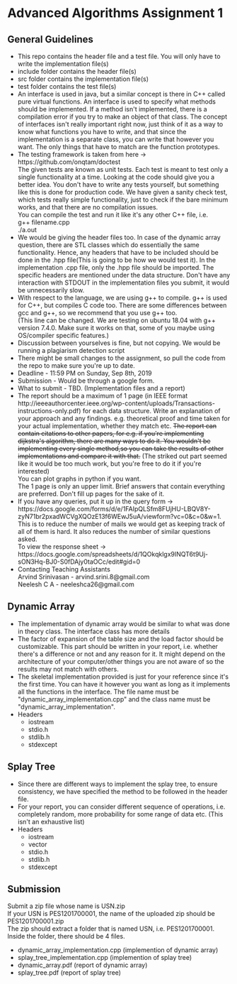 <h1> Advanced Algorithms Assignment 1</h1>
<h2>General Guidelines</h2>
<ul>
    <li>This repo contains the header file and a test file. You will only have to write the implementation file(s)</li> 
    <li>include folder contains the header file(s)</li>
    <li>src folder contains the implementation file(s)</li>
    <li>test folder contains the test file(s)</li>
    <li>An interface is used in java, but a similar concept is there in C++ called pure virtual functions. An interface is used to specify what methods should be implemented. If a method isn't implemented, there is a compilation error if you try to make an object of that class. The concept of interfaces isn't really important right now, just think of it as a way to know what functions you have to write, and that since the implementation is a separate class, you can write that however you want. The only things that have to match are the function prototypes.</li> 
    <li>The testing framework is taken from here -> https://github.com/onqtam/doctest<br>
    The given tests are known as unit tests. Each test is meant to test only a single functionality at a time. Looking at the code should give you a better idea. You don't have to write any tests yourself, but something like this is done for production code. We have given a sanity check test, which tests really simple functionality, just to check if the bare minimum works, and that there are no compilation issues.<br> 
    You can compile the test and run it like it's any other C++ file, i.e. <br>g++ filename.cpp<br>./a.out
    </li>
    <li>We would be giving the header files too. In case of the dynamic array question, there are STL classes which do essentially the same functionality. Hence, any headers that have to be included should be done in the .hpp file(This is going to be how we would test it). In the implementation .cpp file, only the .hpp file should be imported. The specific headers are mentioned under the data structure. Don't have any interaction with STDOUT in the implementation files you submit, it would be unnecessarily slow.</li>  
    <li>With respect to the language, we are using g++ to compile. g++ is used for C++, but compiles C code too. There are some differences between gcc and g++, so we recommend that you use g++ too.<br>
    (This line can be changed. We are testing on ubuntu 18.04 with g++ version 7.4.0. Make sure it works on that, some of you maybe using OS/compiler specific features.)</li>
    <li>Discussion between yourselves is fine, but not copying. We would be running a plagiarism detection script</li>
    <li>There might be small changes to the assignment, so pull the code from the repo to make sure you're up to date.</li>
    <li>Deadline - 11:59 PM on Sunday, Sep 8th, 2019</li>
    <li>Submission - Would be through a google form.</li>
    <li>What to submit - TBD. (Implementation files and a report)</li>
    <li>The report should be a maximum of 1 page (in IEEE format http://ieeeauthorcenter.ieee.org/wp-content/uploads/Transactions-instructions-only.pdf) for each data structure. Write an explanation of your approach and any findings. e.g. theoretical proof and time taken for your actual implementation, whether they match etc. <strike>The report can contain citations to other papers, for e.g. if you're implementing dijkstra's algorithm, there are many ways to do it. You wouldn't be implementing every single method,so you can take the results of other implementations and compare it with that.</strike> (The striked out part seemed like it would be too much work, but you're free to do it if you're interested)</br>
    You can plot graphs in python if you want. </br>
    The 1 page is only an upper limit. Brief answers that contain everything are preferred. Don't fill up pages for the sake of it.</li>
    <li>If you have any queries, put it up in the query form -> https://docs.google.com/forms/d/e/1FAIpQLSfm8FUjHU-LBQV8Y-zyN71br2pxadWCVgXQOzE13f6WEwJ5uA/viewform?vc=0&c=0&w=1. This is to reduce the number of mails we would get as keeping track of all of them is hard. It also reduces the number of similar questions asked.</br>
    To view the response sheet -> https://docs.google.com/spreadsheets/d/1QOkqklgx9INQT6t9Uj-sON3Hq-BJ0-S0fDAjy0taOCc/edit#gid=0</li> 
    <li>Contacting Teaching Assistants<br>
        Arvind Srinivasan - arvind.srini.8@gmail.com<br> 
        Neelesh C A - neeleshca26@gmail.com 
    </li>
</ul>
<h2>Dynamic Array</h2>
    <ul>
        <li>The implementation of dynamic array would be similar to what was done in theory class. The interface class has more details</li>
        <li>The factor of expansion of the table size and the load factor should be customizable. This part should be written in your report, i.e. whether there's a difference or not and any reason for it. It might depend on the architecture of your computer/other things you are not aware of so the results may not match with others.</li>
        <li>The skeletal implementation provided is just for your reference since it's the first time. You can have it however you want as long as it implements all the functions in the interface. The file name must be "dynamic_array_implementation.cpp" and the class name must be "dynamic_array_implementation".</li> 
        <li>Headers 
            <ul>
                <li>iostream</li>
                <li>stdio.h</li>
                <li>stdlib.h</li>
                <li>stdexcept</li>
            </ul>
        </li>
    </ul>
<h2>Splay Tree</h2>
    <ul>
        <li>Since there are different ways to implement the splay tree, to ensure consistency, we have specified the method to be followed in the header file.</li>
        <li>For your report, you can consider different sequence of operations, i.e. completely random, more probability for some range of data etc. (This isn't an exhaustive list)</li>
        <li>Headers 
            <ul>
                <li>iostream</li>
                <li>vector</li>
                <li>stdio.h</li>
                <li>stdlib.h</li>
                <li>stdexcept</li>
            </ul>
        </li>
    </ul>
<h2>Submission</h2>
Submit a zip file whose name is USN.zip</br>If your USN is PES1201700001, the name of the uploaded zip should be PES1201700001.zip</br>
The zip should extract a folder that is named USN, i.e. PES1201700001.</br>
Inside the folder, there should be 4 files.
<ul>
<li>dynamic_array_implementation.cpp (implemention of dynamic array)</li>
<li>splay_tree_implementation.cpp (implemention of splay tree)</li>
<li>dynamic_array.pdf (report of dynamic array)</li>
<li>splay_tree.pdf (report of splay tree)</li>
</ul>

